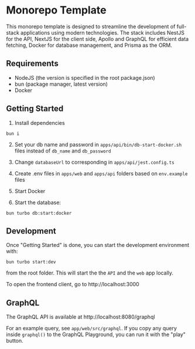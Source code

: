 # Monorepo Template

This monorepo template is designed to streamline the development of full-stack applications using modern technologies. The stack includes NestJS for the API, NextJS for the client side, Apollo and GraphQL for efficient data fetching, Docker for database management, and Prisma as the ORM.

## Requirements

- NodeJS (the version is specified in the root package.json)
- bun (package manager, latest version)
- Docker

## Getting Started

1. Install dependencies

```
bun i
```

2. Set your db name and password in `apps/api/bin/db-start-docker.sh` files instead of `db_name` and `db_password`

3. Change `databaseUrl` to corresponding in `apps/api/jest.config.ts`

4. Create .env files in `apps/web` and `apps/api` folders based on `env.example` files

5. Start Docker

6. Start the database:

```
bun turbo db:start:docker
```

## Development

Once "Getting Started" is done, you can start the development environment with:

```
bun turbo start:dev
```

from the root folder. This will start the the `API` and the `web` app locally.

To open the frontend client, go to http://localhost:3000

## GraphQL

The GraphQL API is available at http://localhost:8080/graphql

For an example query, see `app/web/src/graphql`. If you copy any query inside `graphql()` to the GraphQL Playground, you can run it with the "play" button.
